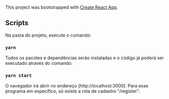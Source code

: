 This project was bootstrapped with [Create React App](https://github.com/facebook/create-react-app).

## Scripts

Na pasta do projeto, execute o comando:

### `yarn`

Todos os pacotes e dependências serão instaladas e o código já poderá ser executado através do comando:

### `yarn start`

O navegador irá abrir no endereço [http://localhost:3000]. Para esse programa em expecífico, só existe a rota de cadastro "/register".
